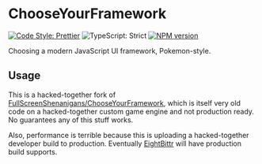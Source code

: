 <!-- Top -->

# ChooseYourFramework

[![Code Style: Prettier](https://img.shields.io/badge/code_style-prettier-brightgreen.svg)](https://prettier.io)
![TypeScript: Strict](https://img.shields.io/badge/typescript-strict-brightgreen.svg)
[![NPM version](https://badge.fury.io/js/chooseyourframework.svg)](http://badge.fury.io/js/chooseyourframework)

Choosing a modern JavaScript UI framework, Pokemon-style.

<!-- /Top -->

## Usage

This is a hacked-together fork of [FullScreenShenanigans/ChooseYourFramework](https://github.com/FullScreenShenanigans/ChooseYourFramework), which is itself very old code on a hacked-together custom game engine and not production ready.
No guarantees any of this stuff works.

Also, performance is terrible because this is uploading a hacked-together developer build to production.
Eventually [EightBittr](https://github.com/FullScreenShenanigans/EightBittr) will have production build supports.
